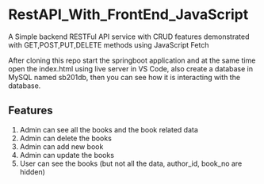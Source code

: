 # RestAPI_With_FrontEnd_JavaScript
A Simple backend RESTFul API service with CRUD features demonstrated with GET,POST,PUT,DELETE methods using JavaScript Fetch

After cloning this repo start the springboot application and at the same time open the index.html using live server in VS Code, also create a database in MySQL named sb201db, then you can see how it is interacting with the database.

## Features

1. Admin can see all the books and the book related data
2. Admin can delete the books
3. Admin can add new book
4. Admin can update the books
5. User can see the books (but not all the data, author_id, book_no are hidden)

